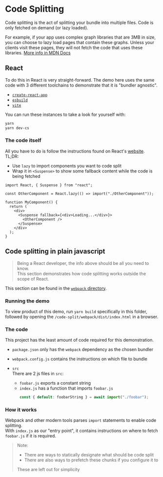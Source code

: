 # Code Splitting

Code splitting is the act of splitting your bundle into multiple files.
Code is only fetched on demand (or lazy loaded).

For example, if your app uses complex graph libraries that are 3MB in size, you can choose to lazy load pages that contain these graphs.
Unless your clients visit these pages, they will not fetch the code that uses these libraries.
[More info in MDN Docs](https://developer.mozilla.org/en-US/docs/Glossary/Code_splitting)

## React

To do this in React is very straight-forward.
The demo here uses the same code with 3 different toolchains to demonstrate that it is "bundler agnostic".

- [`create-react-app`](/code-split/cra/src/App.tsx)
- [`esbuild`](/code-split/esbuild/src/App.tsx)
- [`vite`](/code-split/vite/src/App.tsx)

You can run these instances to take a look for yourself with:

```bash
yarn
yarn dev-cs
```

### The code itself

All you have to do is follow the instructions found on React's [website](https://reactjs.org/docs/code-splitting.html).  
TL;DR:

- Use `lazy` to import components you want to code split
- Wrap it in `<Suspense>` to show some fallback content while the code is being fetched

```tsx
import React, { Suspense } from "react";

const OtherComponent = React.lazy(() => import("./OtherComponent"));

function MyComponent() {
  return (
    <div>
      <Suspense fallback={<div>Loading...</div>}>
        <OtherComponent />
      </Suspense>
    </div>
  );
}
```

## Code splitting in plain javascript

> Being a React developer, the info above should be all you need to know.  
> This section demonstrates how code splitting works outside the scope of React.

This section can be found in the [`webpack` directory](/code-split/webpack/).

### Running the demo

To view product of this demo, run `yarn build` specifically in this folder, followed by opening the `/code-split/webpack/dist/index.html` in a browser.

### The code

This project has the least amount of code required for this demonstration.

- `package.json` only has the `webpack` dependency as the chosen bundler
- `webpack.config.js` contains the instructions on which file to bundle
- `src`  
  There are 2 js files in `src`:

  - `foobar.js` exports a constant string
  - `index.js` has a function that imports `foobar.js`
    ```js
    const { default: foobarString } = await import("./foobar");
    ```

### How it works

Webpack and other modern tools parses `import` statements to enable code splitting.  
With `index.js` as our "entry point", it contains instructions on where to fetch `foobar.js` if it is required.

> Note:
>
> - There are ways to statically designate what should be code split
> - There are also ways to prefetch these chunks if you configure it to
>
> These are left out for simplicity

